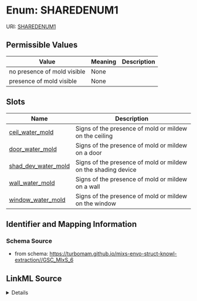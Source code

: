# Enum: SHAREDENUM1



URI: [SHAREDENUM1](SHAREDENUM1)

## Permissible Values

| Value | Meaning | Description |
| --- | --- | --- |
| no presence of mold visible | None |  |
| presence of mold visible | None |  |




## Slots

| Name | Description |
| ---  | --- |
| [ceil_water_mold](ceil_water_mold.md) | Signs of the presence of mold or mildew on the ceiling |
| [door_water_mold](door_water_mold.md) | Signs of the presence of mold or mildew on a door |
| [shad_dev_water_mold](shad_dev_water_mold.md) | Signs of the presence of mold or mildew on the shading device |
| [wall_water_mold](wall_water_mold.md) | Signs of the presence of mold or mildew on a wall |
| [window_water_mold](window_water_mold.md) | Signs of the presence of mold or mildew on the window |






## Identifier and Mapping Information







### Schema Source


* from schema: https://turbomam.github.io/mixs-envo-struct-knowl-extraction//GSC_MIxS_6




## LinkML Source

<details>
```yaml
name: SHARED_ENUM_1
from_schema: https://turbomam.github.io/mixs-envo-struct-knowl-extraction//GSC_MIxS_6
rank: 1000
permissible_values:
  no presence of mold visible:
    text: no presence of mold visible
  presence of mold visible:
    text: presence of mold visible

```
</details>
